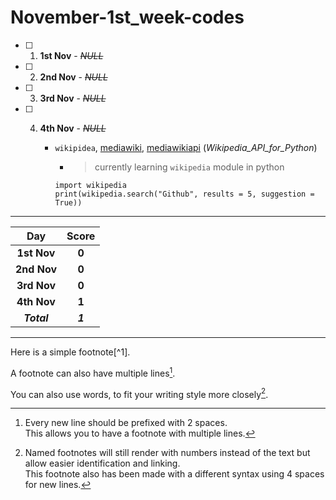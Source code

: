 # November-1st_week-codes

- [ ] 1. **1st Nov** - ~~_NULL_~~
- [ ] 2. **2nd Nov** - ~~_NULL_~~
- [ ] 3. **3rd Nov** - ~~_NULL_~~
- [ ] 4. **4th Nov** - ~~_NULL_~~

     - `wikipidea`, [mediawiki](https://github.com/barrust/mediawiki), [mediawikiapi](https://github.com/TheBugYouCantFix/wiki-reddit-bot/blob/main/requirements.txt) (_Wikipedia_API_for_Python_)
     
        - > currently learning `wikipedia` module in python
        ```
        import wikipedia
        print(wikipedia.search("Github", results = 5, suggestion = True))
        ```
        
 
 
 <hr>
<div align="center">

Day      | Score
:--------------:|:----------------:
**1st Nov** | **0**
**2nd Nov** | **0**
**3rd Nov** | **0**
**4th Nov** | **1**
***Total***     | ***1***
     
</div>
<hr>
<!--Below part needs to be edited-->
Here is a simple footnote[^1].

A footnote can also have multiple lines[^2].  

You can also use words, to fit your writing style more closely[^note].

[^1]: My reference.
[^2]: Every new line should be prefixed with 2 spaces.  
  This allows you to have a footnote with multiple lines.
[^note]:
    Named footnotes will still render with numbers instead of the text but allow easier identification and linking.  
    This footnote also has been made with a different syntax using 4 spaces for new lines.
